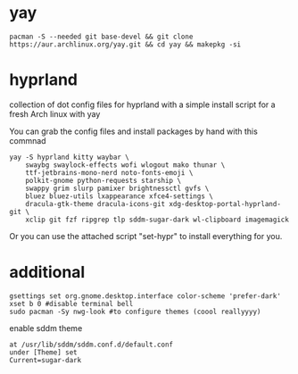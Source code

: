 # yay
```
pacman -S --needed git base-devel && git clone https://aur.archlinux.org/yay.git && cd yay && makepkg -si
```
# hyprland
collection of dot config files for hyprland with a simple install script for a fresh Arch linux with yay

You can grab the config files and install packages by hand with this commnad
```
yay -S hyprland kitty waybar \
    swaybg swaylock-effects wofi wlogout mako thunar \
    ttf-jetbrains-mono-nerd noto-fonts-emoji \
    polkit-gnome python-requests starship \
    swappy grim slurp pamixer brightnessctl gvfs \
    bluez bluez-utils lxappearance xfce4-settings \
    dracula-gtk-theme dracula-icons-git xdg-desktop-portal-hyprland-git \
    xclip git fzf ripgrep tlp sddm-sugar-dark wl-clipboard imagemagick
```

Or you can use the attached script "set-hypr" to install everything for you.

# additional
```
gsettings set org.gnome.desktop.interface color-scheme 'prefer-dark'
xset b 0 #disable terminal bell
sudo pacman -Sy nwg-look #to configure themes (coool reallyyyy)
```
enable sddm theme
```
at /usr/lib/sddm/sddm.conf.d/default.conf
under [Theme] set
Current=sugar-dark
